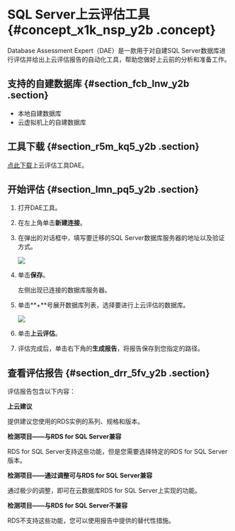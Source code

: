 # SQL Server上云评估工具 {#concept_x1k_nsp_y2b .concept}

Database Assessment Expert（DAE）是一款用于对自建SQL Server数据库进行评估并给出上云评估报告的自动化工具，帮助您做好上云前的分析和准备工作。

## 支持的自建数据库 {#section_fcb_lnw_y2b .section}

-   本地自建数据库
-   云虚拟机上的自建数据库

## 工具下载 {#section_r5m_kq5_y2b .section}

[点此下载](https://aliyun-rds-dae-tool.oss-cn-hangzhou.aliyuncs.com/AliyunDAE.zip)上云评估工具DAE。

## 开始评估 {#section_lmn_pq5_y2b .section}

1.  打开DAE工具。
2.  在左上角单击**新建连接**。
3.  在弹出的对话框中，填写要迁移的SQL Server数据库服务器的地址以及验证方式。

    ![](http://static-aliyun-doc.oss-cn-hangzhou.aliyuncs.com/assets/img/18826/153552918010703_zh-CN.png)

4.  单击**保存**。

    左侧出现已连接的数据库服务器。

5.  单击**+**号展开数据库列表，选择要进行上云评估的数据库。

    ![](http://static-aliyun-doc.oss-cn-hangzhou.aliyuncs.com/assets/img/18826/153552918010684_zh-CN.png)

6.  单击**上云评估**。
7.  评估完成后，单击右下角的**生成报告**，将报告保存到您指定的路径。

## 查看评估报告 {#section_drr_5fv_y2b .section}

评估报告包含以下内容：

**上云建议**

提供建议您使用的RDS实例的系列、规格和版本。

**检测项目——与RDS for SQL Server兼容**

RDS for SQL Server支持这些功能，但是您需要选择特定的RDS for SQL Server版本。

**检测项目——通过调整可与RDS for SQL Server兼容**

通过极少的调整，即可在云数据库RDS for SQL Server上实现的功能。

**检测项目——与RDS for SQL Server不兼容**

RDS不支持这些功能，您可以使用报告中提供的替代性措施。

